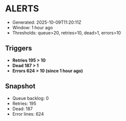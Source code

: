# ALERTS

- Generated: 2025-10-09T11:20:11Z
- Window: 1 hour ago
- Thresholds: queue>20, retries>10, dead>1, errors>10

## Triggers
- **Retries 195 > 10**
- **Dead 187 > 1**
- **Errors 624 > 10 (since 1 hour ago)**

## Snapshot
- Queue backlog: 0
- Retries: 195
- Dead: 187
- Error lines: 624
